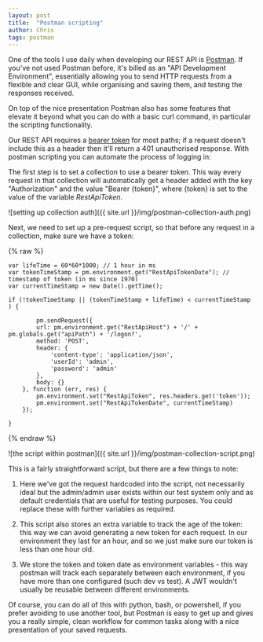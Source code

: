 ```yaml
---
layout: post
title:  "Postman scripting"
author: Chris
tags: postman
---
```


One of the tools I use daily when developing our REST API is [Postman](https://www.getpostman.com/). If you've not used Postman before, it's billed as an "API Development Environment", essentially allowing you to send HTTP requests from a flexible and clear GUI, while organising and saving them, and testing the responses received.

On top of the nice presentation Postman also has some features that elevate it beyond what you can do with a basic curl command, in particular the scripting functionality.

Our REST API requires a [bearer token](https://jwt.io/) for most paths; if a request doesn't include this as a header then it'll return a 401 unauthorised response. With postman scripting you can automate the process of logging in:

The first step is to set a collection to use a bearer token. This way every request in that collection will automatically get a header added with the key "Authorization" and the value "Bearer {token}", where {token} is set to the value of the variable *RestApiToken*.

![setting up collection auth]({{ site.url }}/img/postman-collection-auth.png)

Next, we need to set up a pre-request script, so that before any request in a collection, make sure we have a token:

{% raw %}
```
var lifeTime = 60*60*1000; // 1 hour in ms
var tokenTimeStamp = pm.environment.get("RestApiTokenDate"); // timestamp of token (in ms since 1970)
var currentTimeStamp = new Date().getTime();

if (!tokenTimeStamp || (tokenTimeStamp + lifeTime) < currentTimeStamp ) {
    
        pm.sendRequest({
        url: pm.environment.get("RestApiHost") + '/' + pm.globals.get("apiPath") + '/logon?',
        method: 'POST',
        header: {
            'content-type': 'application/json',
    		'userId': 'admin',
    		'password': 'admin'
        },
        body: {}
    }, function (err, res) {
        pm.environment.set("RestApiToken", res.headers.get('token'));
        pm.environment.set("RestApiTokenDate", currentTimeStamp)
    });
    
}
```
{% endraw %}

![the script within postman]({{ site.url }}/img/postman-collection-script.png)

This is a fairly straightforward script, but there are a few things to note:

1. Here we've got the request hardcoded into the script, not necessarily ideal but the admin/admin user exists within our test system only and as default credentials that are useful for testing purposes. You could replace these with further variables as required.

2. This script also stores an extra variable to track the age of the token: this way we can avoid generating a new token for each request. In our environment they last for an hour, and so we just make sure our token is less than one hour old.

3. We store the token and token date as environment variables - this way postman will track each separately between each environment, if you have more than one configured (such dev vs test). A JWT  wouldn't usually be reusable between different environments.

Of course, you can do all of this with python, bash, or powershell, if you prefer avoiding to use another tool, but Postman is easy to get up and gives you a really simple, clean workflow for common tasks along with a nice presentation of your saved requests.
